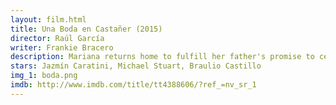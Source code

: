 ```yaml
---
layout: film.html
title: Una Boda en Castañer (2015)
director: Raúl García
writer: Frankie Bracero
description: Mariana returns home to fulfill her father's promise to celebrate the greatest wedding in the history of Castañer. Complications arise when the bride's and the groom's families come together for the wedding preparations and festivities.
stars: Jazmín Caratini, Michael Stuart, Braulio Castillo
img_1: boda.png
imdb: http://www.imdb.com/title/tt4388606/?ref_=nv_sr_1
---
```

